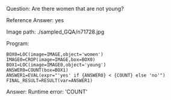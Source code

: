 Question: Are there women that are not young?

Reference Answer: yes

Image path: ./sampled_GQA/n71728.jpg

Program:

```
BOX0=LOC(image=IMAGE,object='women')
IMAGE0=CROP(image=IMAGE,box=BOX0)
BOX1=LOC(image=IMAGE0,object='young')
ANSWER0=COUNT(box=BOX1)
ANSWER1=EVAL(expr="'yes' if {ANSWER0} < {COUNT} else 'no'")
FINAL_RESULT=RESULT(var=ANSWER1)
```
Answer: Runtime error: 'COUNT'

